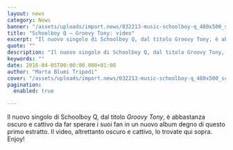 ```yaml
---
layout: news
category: News
banner: "/assets/uploads/import.news/032213-music-schoolboy-q_480x500_scaled_cropp.jpg"
title: "Schoolboy Q – Groovy Tony: video"
excerpt: "Il nuovo singolo di Schoolboy Q, dal titolo Groovy Tony, è abbastanza oscuro e cattivo da far sperare i suoi fan in un nuovo album degno di questo primo estratto. Il video, altrettanto oscuro e cattivo, lo trovate qui sopra. Enjoy!"
quote: ""
description: "Il nuovo singolo di Schoolboy Q, dal titolo Groovy Tony, è abbastanza oscuro e cattivo da far sperare i suoi fan in un nuovo album degno di questo primo estratto. Il video, altrettanto oscuro e cattivo, lo trovate qui sopra. Enjoy!"
keywords: ""
date: 2016-04-05T00:00:00.000+01:00
author: "Marta Blumi Tripodi"
cover: "/assets/uploads/import.news/032213-music-schoolboy-q_480x500_scaled_cropp.jpg"
pagination:
  enabled: true

---
```


Il nuovo singolo di Schoolboy Q, dal titolo _Groovy Tony_, è abbastanza oscuro e cattivo da far sperare i suoi fan in un nuovo album degno di questo primo estratto. Il video, altrettanto oscuro e cattivo, lo trovate qui sopra. Enjoy!